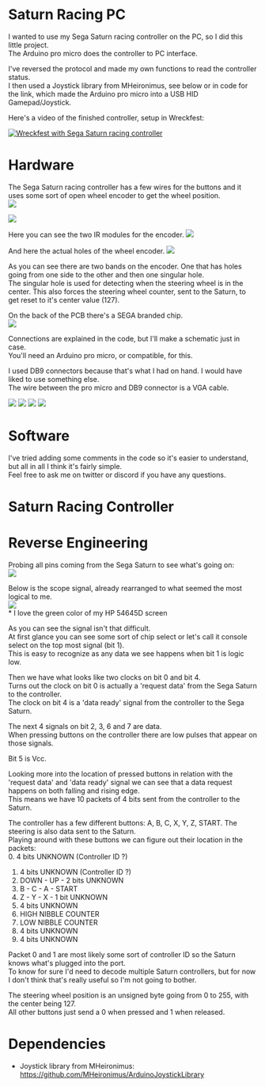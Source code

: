 # Saturn Racing PC

I wanted to use my Sega Saturn racing controller on the PC, so I did this little project.  
The Arduino pro micro does the controller to PC interface.  

I've reversed the protocol and made my own functions to read the controller status.  
I then used a Joystick library from MHeironimus, see below or in code for the link, which made the Arduino pro micro into a USB HID Gamepad/Joystick.  

Here's a video of the finished controller, setup in Wreckfest:

[![Wreckfest with Sega Saturn racing controller](https://img.youtube.com/vi/E5IDyN7Fv7s/0.jpg)](https://www.youtube.com/watch?v=E5IDyN7Fv7s)

# Hardware

The Sega Saturn racing controller has a few wires for the buttons and it uses some sort of open wheel encoder to get the wheel position.  
<img src="./pics/Saturn Racing Controller PCB 1.jpg">   

<img src="./pics/Saturn Racing Controller PCB 2.jpg">  

Here you can see the two IR modules for the encoder.
<img src="./pics/Saturn Racing Controller encoder 1.jpg">   

And here the actual holes of the wheel encoder.
<img src="./pics/Saturn Racing Controller encoder 2.jpg">   

As you can see there are two bands on the encoder. One that has holes going from one side to the other and then one singular hole.  
The singular hole is used for detecting when the steering wheel is in the center.
This also forces the steering wheel counter, sent to the Saturn, to get reset to it's center value (127).


On the back of the PCB there's a SEGA branded chip.  
<img src="./pics/Saturn Racing Controller unknown SEGA chip.jpg">  

Connections are explained in the code, but I'll make a schematic just in case.  
You'll need an Arduino pro micro, or compatible, for this.  

I used DB9 connectors because that's what I had on hand. I would have liked to use something else.  
The wire between the pro micro and DB9 connector is a VGA cable.  

<img src="./arduino pro micro/Schematic/Schematic.png">  

<img src="./pics/Arduino Pro Micro cable.jpg">  

<img src="./pics/Saturn Racing Controller new wiring 1.jpg">  

<img src="./pics/Saturn Racing Controller new wiring 2.jpg">  

# Software

I've tried adding some comments in the code so it's easier to understand, but all in all I think it's fairly simple.  
Feel free to ask me on twitter or discord if you have any questions.  

# Saturn Racing Controller


# Reverse Engineering

Probing all pins coming from the Sega Saturn to see what's going on:  
<img src="./pics/Saturn Racing Controller PCB Logic Analyzer 1.jpg">  

Below is the scope signal, already rearranged to what seemed the most logical to me.  
<img src="./pics/Saturn Racing Controller PCB Logic Analyzer 2.jpg">  
\* I love the green color of my HP 54645D screen

As you can see the signal isn't that difficult.  
At first glance you can see some sort of chip select or let's call it console select on the top most signal (bit 1).  
This is easy to recognize as any data we see happens when bit 1 is logic low.  

Then we have what looks like two clocks on bit 0 and bit 4.  
Turns out the clock on bit 0 is actually a 'request data' from the Sega Saturn to the controller.  
The clock on bit 4 is a 'data ready' signal from the controller to the Sega Saturn.  

The next 4 signals on bit 2, 3, 6 and 7 are data.  
When pressing buttons on the controller there are low pulses that appear on those signals.  

Bit 5 is Vcc.  


Looking more into the location of pressed buttons in relation with the 'request data' and 'data ready' signal we can see that a data request happens on both falling and rising edge.  
This means we have 10 packets of 4 bits sent from the controller to the Saturn.  


The controller has a few different buttons: A, B, C, X, Y, Z, START. The steering is also data sent to the Saturn.  
Playing around with these buttons we can figure out their location in the packets:  
0. 4 bits UNKNOWN (Controller ID ?)
1. 4 bits UNKNOWN (Controller ID ?)
2. DOWN - UP - 2 bits UNKNOWN
3. B - C - A - START
4. Z - Y - X - 1 bit UNKNOWN
5. 4 bits UNKNOWN
6. HIGH NIBBLE COUNTER
7. LOW NIBBLE COUNTER
8. 4 bits UNKNOWN
9. 4 bits UNKNOWN

Packet 0 and 1 are most likely some sort of controller ID so the Saturn knows what's plugged into the port.  
To know for sure I'd need to decode multiple Saturn controllers, but for now I don't think that's really useful so I'm not going to bother.  


The steering wheel position is an unsigned byte going from 0 to 255, with the center being 127.  
All other buttons just send a 0 when pressed and 1 when released.  

# Dependencies

- Joystick library from MHeironimus: https://github.com/MHeironimus/ArduinoJoystickLibrary  

